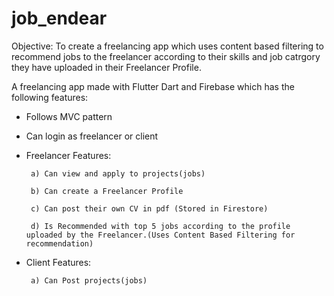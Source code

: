 # job_endear
Objective:
To create a freelancing app which uses content based filtering to recommend jobs to the freelancer according to their 
skills and job catrgory they have uploaded in their Freelancer Profile.

A freelancing app made with Flutter Dart and Firebase which has the following features:
 * Follows MVC pattern
 * Can login as freelancer or client
 * Freelancer Features:

        a) Can view and apply to projects(jobs)
        
        b) Can create a Freelancer Profile
        
        c) Can post their own CV in pdf (Stored in Firestore)
        
        d) Is Recommended with top 5 jobs according to the profile uploaded by the Freelancer.(Uses Content Based Filtering for recommendation)
 
  * Client Features:
  
         a) Can Post projects(jobs) 
  





